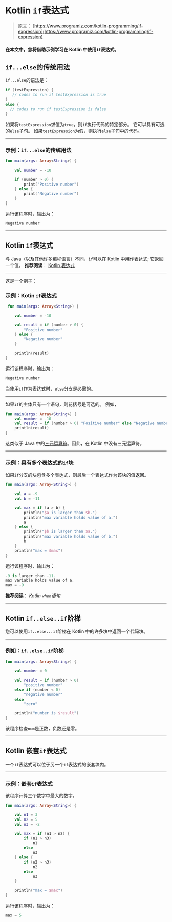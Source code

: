 # Kotlin `if`表达式

> 原文： [https://www.programiz.com/kotlin-programming/if-expression](https://www.programiz.com/kotlin-programming/if-expression)

#### 在本文中，您将借助示例学习在 Kotlin 中使用`if`表达式。

## `if...else`的传统用法

`if...else`的语法是：

```kt
if (testExpression) {
   // codes to run if testExpression is true
}
else {
  // codes to run if testExpression is false
}
```

如果将`testExpression`求值为`true`，则`if`执行代码的特定部分。 它可以具有可选的`else`子句。 如果`testExpression`为假，则执行`else`子句中的代码。

* * *

### 示例：`if...else`的传统用法

```kt
fun main(args: Array<String>) {

    val number = -10

    if (number > 0) {
        print("Positive number")
    } else {
        print("Negative number")
    }
}
```

运行该程序时，输出为：

```kt
Negative number

```

* * *

## Kotlin `if`表达式

与 Java（以及其他许多编程语言）不同，`if`可以在 Kotlin 中用作表达式; 它返回一个值。 **推荐阅读**： [Kotlin 表达式](/kotlin-programming/statement-expression#expressions "Kotlin Expression")

* * *

这是一个例子：

### 示例：Kotin `if`表达式

```kt
 fun main(args: Array<String>) {

    val number = -10

    val result = if (number > 0) {
        "Positive number"
    } else {
        "Negative number"
    }

    println(result)
}
```

运行该程序时，输出为：

```kt
Negative number

```

当使用`if`作为表达式时，`else`分支是必需的。

* * *

如果`if`的主体只有一个语句，则花括号是可选的。 例如，

```kt
fun main(args: Array<String>) {
    val number = -10
    val result = if (number > 0) "Positive number" else "Negative number"
    println(result)
}
```

这类似于 Java 中的[三元运算符](/java-programming/ternary-operator "Java ternary operator.")。因此，在 Kotlin 中没有三元运算符。

* * *

### 示例：具有多个表达式的`if`块

如果`if`分支的块包含多个表达式，则最后一个表达式作为该块的值返回。

```kt
fun main(args: Array<String>) {

    val a = -9
    val b = -11

    val max = if (a > b) {
        println("$a is larger than $b.")
        println("max variable holds value of a.")
        a
    } else {
        println("$b is larger than $a.")
        println("max variable holds value of b.")
        b
    }
    println("max = $max")
}

```

运行该程序时，输出为：

```kt
-9 is larger than -11.
max variable holds value of a.
max = -9
```

**推荐阅读**： *Kotlin `when`语句*

* * *

## Kotlin `if..else..if`阶梯

您可以使用`if..else...if`阶梯在 Kotlin 中的许多块中返回一个代码块。

* * *

### 例如：`if..else..if`阶梯

```kt
fun main(args: Array<String>) {

    val number = 0

    val result = if (number > 0)
        "positive number"
    else if (number < 0)
        "negative number"
    else 
        "zero"

    println("number is $result")
}

```

该程序检查`num`是正数，负数还是零。

* * *

## Kotlin 嵌套`if`表达式

一个`if`表达式可以位于另一个`if`表达式的嵌套块内。

* * *

### 示例：嵌套`if`表达式

该程序计算三个数字中最大的数字。

```kt
fun main(args: Array<String>) {

    val n1 = 3
    val n2 = 5
    val n3 = -2

    val max = if (n1 > n2) {
        if (n1 > n3)
            n1
        else
            n3
    } else {
        if (n2 > n3)
            n2
        else
            n3
    }

    println("max = $max")
}
```

运行该程序时，输出为：

```kt
max = 5

```